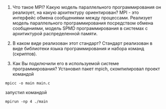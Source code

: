 1) Что такое MPI? Какую модель параллельного программирования он реализует, на какую архитектуру ориентирован? 
MPI - это интерфейс обмена сообщениями между процессами. Реализует модель параллельного программирования посредством обмена сообщениями, модель SPMD программирования в системах с архитиктурой распределенной памяти.

2) В каком виде реализован этот стандарт? 
Стандарт реализован в виде библиотеки языка программирования и набора команд (скриптов). 

3) Как Вы подключили его в используемой системе программирования?
Установил пакет mpich, скомпилировал проект командой
```
mpicc -o main main.c
```
запустил командой

```
mpirun -np 4 ./main
```
